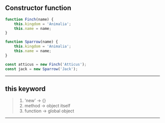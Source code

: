 ## Constructor function
```js
function Finch(name) {
    this.kingdom = 'Animalia';
    this.name = name;
}

function Sparrow(name) {
    this.kingdom = 'Animalia';
    this.name = name;
}

const atticus = new Finch('Atticus');
const jack = new Sparrow('Jack');
```
---
## this keyword 
> 1. 'new' -> {}  
> 2. method -> object itself  
> 3. function -> global object  
--- 